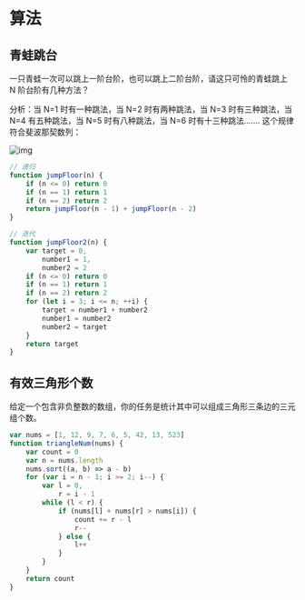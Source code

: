 # 算法

## 青蛙跳台

一只青蛙一次可以跳上一阶台阶，也可以跳上二阶台阶，请这只可怜的青蛙跳上 N 阶台阶有几种方法？

分析：当 N=1 时有一种跳法，当 N=2 时有两种跳法，当 N=3 时有三种跳法，当 N=4 有五种跳法，当 N=5 时有八种跳法，当 N=6 时有十三种跳法....... 这个规律符合斐波那契数列：

![img](算法.assets/20180523105137756)

```js
// 递归
function jumpFloor(n) {
	if (n <= 0) return 0
	if (n == 1) return 1
	if (n == 2) return 2
	return jumpFloor(n - 1) + jumpFloor(n - 2)
}

// 迭代
function jumpFloor2(n) {
	var target = 0,
		number1 = 1,
		number2 = 2
	if (n <= 0) return 0
	if (n == 1) return 1
	if (n == 2) return 2
	for (let i = 3; i <= n; ++i) {
		target = number1 + number2
		number1 = number2
		number2 = target
	}
	return target
}
```

## 有效三角形个数

给定一个包含非负整数的数组，你的任务是统计其中可以组成三角形三条边的三元组个数。

```js
var nums = [1, 12, 9, 7, 6, 5, 42, 13, 523]
function triangleNum(nums) {
	var count = 0
	var n = nums.length
	nums.sort((a, b) => a - b)
	for (var i = n - 1; i >= 2; i--) {
		var l = 0,
			r = i - 1
		while (l < r) {
			if (nums[l] + nums[r] > nums[i]) {
				count += r - l
				r--
			} else {
				l++
			}
		}
	}
	return count
}
```

